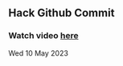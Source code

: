 
 ## Hack Github Commit 
 ### Watch video <a href="https://www.youtube.com">here</a> 
 Wed 10 May 2023 
